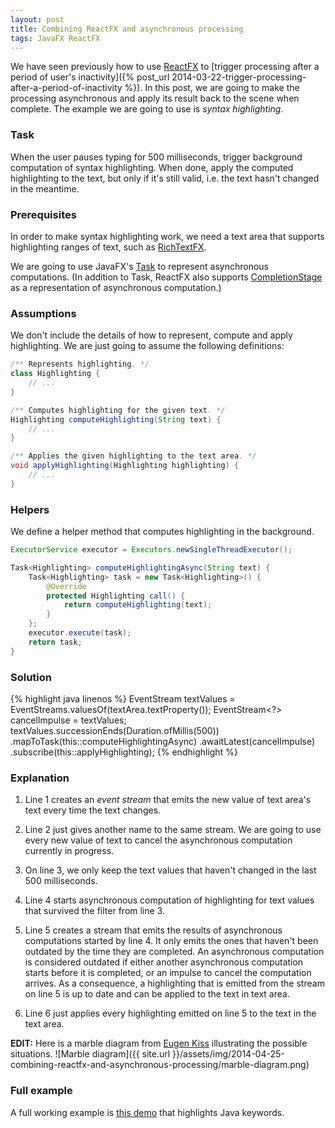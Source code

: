```yaml
---
layout: post
title: Combining ReactFX and asynchronous processing
tags: JavaFX ReactFX
---
```


We have seen previously how to use [ReactFX](http://www.reactfx.org) to [trigger processing after a period of user's inactivity]({% post_url 2014-03-22-trigger-processing-after-a-period-of-inactivity %}). In this post, we are going to make the processing asynchronous and apply its result back to the scene when complete. The example we are going to use is _syntax highlighting_.

### Task

When the user pauses typing for 500 milliseconds, trigger background computation of syntax highlighting. When done, apply the computed highlighting to the text, but only if it's still valid, i.e. the text hasn't changed in the meantime.

### Prerequisites

In order to make syntax highlighting work, we need a text area that supports highlighting ranges of text, such as [RichTextFX](http://www.fxmisc.org/richtext/).

We are going to use JavaFX's [Task](http://docs.oracle.com/javase/8/javafx/api/javafx/concurrent/Task.html) to represent asynchronous computations. (In addition to Task, ReactFX also supports [CompletionStage](http://docs.oracle.com/javase/8/docs/api/java/util/concurrent/CompletionStage.html) as a representation of asynchronous computation.)

### Assumptions

We don't include the details of how to represent, compute and apply highlighting. We are just going to assume the following definitions:

```java
/** Represents highlighting. */
class Highlighting {
    // ...
}

/** Computes highlighting for the given text. */
Highlighting computeHighlighting(String text) {
    // ...
}

/** Applies the given highlighting to the text area. */
void applyHighlighting(Highlighting highlighting) {
    // ...
}
```

### Helpers

We define a helper method that computes highlighting in the background.

```java
ExecutorService executor = Executors.newSingleThreadExecutor();

Task<Highlighting> computeHighlightingAsync(String text) {
    Task<Highlighting> task = new Task<Highlighting>() {
        @Override
        protected Highlighting call() {
            return computeHighlighting(text);
        }
    };
    executor.execute(task);
    return task;
}
```

### Solution

{% highlight java linenos %}
EventStream<String> textValues = EventStreams.valuesOf(textArea.textProperty());
EventStream<?> cancelImpulse = textValues;
textValues.successionEnds(Duration.ofMillis(500))
        .mapToTask(this::computeHighlightingAsync)
        .awaitLatest(cancelImpulse)
        .subscribe(this::applyHighlighting);
{% endhighlight %}

### Explanation

 1. Line 1 creates an _event stream_ that emits the new value of text area's text every time the text changes.

 2. Line 2 just gives another name to the same stream. We are going to use every new value of text to cancel the asynchronous computation currently in progress.

 3. On line 3, we only keep the text values that haven't changed in the last 500 milliseconds.

 4. Line 4 starts asynchronous computation of highlighting for text values that survived the filter from line 3.

 5. Line 5 creates a stream that emits the results of asynchronous computations started by line 4. It only emits the ones that haven't been outdated by the time they are completed. An asynchronous computation is considered outdated if either another asynchronous computation starts before it is completed, or an impulse to cancel the computation arrives. As a consequence, a highlighting that is emitted from the stream on line 5 is up to date and can be applied to the text in text area.

 6. Line 6 just applies every highlighting emitted on line 5 to the text in the text area.

**EDIT:** Here is a marble diagram from [Eugen Kiss](https://github.com/eugenkiss) illustrating the possible situations.
![Marble diagram]({{ site.url }}/assets/img/2014-04-25-combining-reactfx-and-asynchronous-processing/marble-diagram.png)

### Full example

A full working example is [this demo](https://github.com/TomasMikula/RichTextFX/blob/master/richtextfx-demos/src/main/java/org/fxmisc/richtext/demo/JavaKeywordsAsync.java) that highlights Java keywords.
